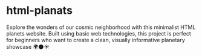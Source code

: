 # html-planats
Explore the wonders of our cosmic neighborhood with this minimalist HTML planets website. Built using basic web technologies, this project is perfect for beginners who want to create a clean, visually informative planetary showcase 🌍🌑☀️
